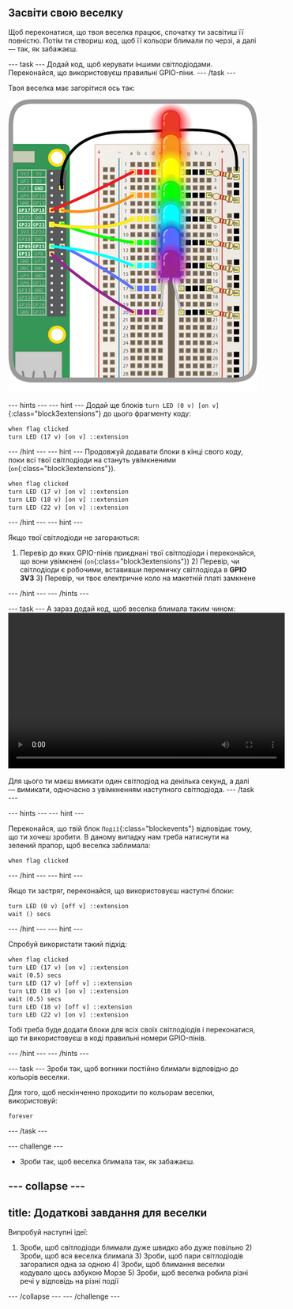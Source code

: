 ## Засвіти свою веселку

Щоб переконатися, що твоя веселка працює, спочатку ти засвітиш її повністю. Потім ти створиш код, щоб її кольори блимали по черзі, а далі — так, як забажаєш.

\--- task \--- Додай код, щоб керувати іншими світлодіодами. Переконайся, що використовуєш правильні GPIO-піни. \--- /task \---

Твоя веселка має загорітися ось так:

![Веселка, що світиться](images/rainbowlit.png)

\--- hints \--- \--- hint \--- Додай ще блоків `turn LED (0 v) [on v]`{:class="block3extensions"} до цього фрагменту коду:

```blocks3
when flag clicked
turn LED (17 v) [on v] ::extension
```

\--- /hint \--- \--- hint \--- Продовжуй додавати блоки в кінці свого коду, поки всі твої світлодіоди на стануть увімкненими (`on`{:class="block3extensions"}).

```blocks3
when flag clicked
turn LED (17 v) [on v] ::extension
turn LED (18 v) [on v] ::extension
turn LED (22 v) [on v] ::extension
```

\--- /hint \--- \--- hint \---

Якщо твої світлодіоди не загораються:

1) Перевір до яких GPIO-пінів приєднані твої світлодіоди і переконайся, що вони увімкнені (`on`{:class="block3extensions"}) 2) Перевір, чи світлодіоди є робочими, вставивши перемичку світлодіода в **GPIO 3V3** 3) Перевір, чи твоє електричне коло на макетній платі замкнене

\--- /hint \--- \--- /hints \---

\--- task \--- А зараз додай код, щоб веселка блимала таким чином:<video width="560" height="315" controls> <source src="resources/Scratch-GPIO-Pathways-5.mp4" type="video/mp4"> Твій браузер не підтримує тег video, спробуй FireFox або Chrome. </video> 

Для цього ти маєш вмикати один світлодіод на декілька секунд, а далі — вимикати, одночасно з увімкненням наступного світлодіода. \--- /task \---

\--- hints \--- \--- hint \---

Переконайся, що твій блок `Події`{:class="blockevents"} відповідає тому, що ти хочеш зробити. В даному випадку нам треба натиснути на зелений прапор, щоб веселка заблимала:

```blocks3
when flag clicked
```

\--- /hint \--- \--- hint \---

Якщо ти застряг, переконайся, що використовуєш наступні блоки:

```blocks3
turn LED (0 v) [off v] ::extension
wait () secs
```

\--- /hint \--- \--- hint \---

Спробуй використати такий підхід:

```blocks3
when flag clicked
turn LED (17 v) [on v] ::extension
wait (0.5) secs
turn LED (17 v) [off v] ::extension
turn LED (18 v) [on v] ::extension
wait (0.5) secs
turn LED (18 v) [off v] ::extension
turn LED (22 v) [on v] ::extension
```

Тобі треба буде додати блоки для всіх своїх світлодіодів і переконатися, що ти використовуєш в коді правильні номери GPIO-пінів.

\--- /hint \--- \--- /hints \---

\--- task \--- Зроби так, щоб вогники постійно блимали відповідно до кольорів веселки.

Для того, щоб нескінченно проходити по кольорам веселки, використовуй:

```blocks3
forever
```

\--- /task \---

\--- challenge \---

+ Зроби так, щоб веселка блимала так, як забажаєш.

## \--- collapse \---

## title: Додаткові завдання для веселки

Випробуй наступні ідеї:

1) Зроби, щоб світлодіоди блимали дуже швидко або дуже повільно 2) Зроби, щоб вся веселка блимала 3) Зроби, щоб пари світлодіодів загоралися одна за одною 4) Зроби, щоб блимання веселки кодувало щось азбукою Морзе 5) Зроби, щоб веселка робила різні речі у відповідь на різні події

\--- /collapse \--- \--- /challenge \---